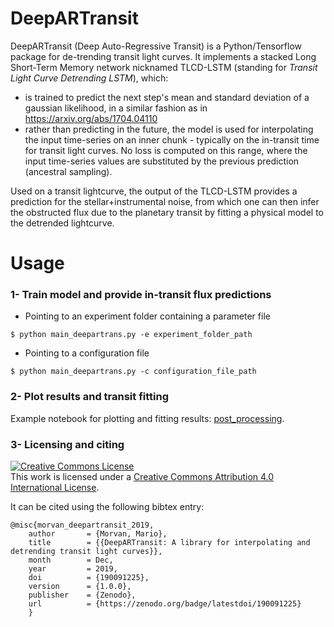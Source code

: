 # DeepARTransit
DeepARTransit (Deep Auto-Regressive Transit) is a Python/Tensorflow package for de-trending transit light curves.
It implements a stacked Long Short-Term Memory network nicknamed TLCD-LSTM (standing for *Transit Light Curve Detrending LSTM*), which: 
- is trained to predict the next step's mean and standard deviation of a gaussian likelihood, in a similar fashion as in https://arxiv.org/abs/1704.04110 
- rather than predicting in the future, the model is used for interpolating the input time-series on an inner chunk - typically on the in-transit time for transit light curves. No loss is computed on this range, where the input time-series values are substituted by the previous prediction (ancestral sampling). 

Used on a transit lightcurve, the output of the TLCD-LSTM provides a prediction for the stellar+instrumental noise, from which one can then infer the obstructed flux due to the planetary transit by fitting a physical model to the detrended lightcurve.

# Usage 

### 1- Train model and provide in-transit flux predictions
 - Pointing to an experiment folder containing a parameter file
```console
$ python main_deepartrans.py -e experiment_folder_path 
```

 - Pointing to a configuration file
```console
$ python main_deepartrans.py -c configuration_file_path
```

### 2- Plot results and transit fitting

Example notebook for plotting and fitting results: [post_processing](https://github.com/ucl-exoplanets/deepARTransit/blob/develop/notebooks/post_processing.ipynb).


### 3- Licensing and citing

<a rel="license" href="http://creativecommons.org/licenses/by/4.0/"><img alt="Creative Commons License" style="border-width:0" src="https://i.creativecommons.org/l/by/4.0/88x31.png" /></a><br />This work is licensed under a <a rel="license" href="http://creativecommons.org/licenses/by/4.0/">Creative Commons Attribution 4.0 International License</a>.
 
It can be cited using the following bibtex entry:

    @misc{morvan_deepartransit_2019,
        author       = {Morvan, Mario},
        title        = {{DeepARTransit: A library for interpolating and detrending transit light curves}},
        month        = Dec,
        year         = 2019,
        doi          = {190091225},
        version      = {1.0.0},
        publisher    = {Zenodo},
        url          = {https://zenodo.org/badge/latestdoi/190091225}
        }
